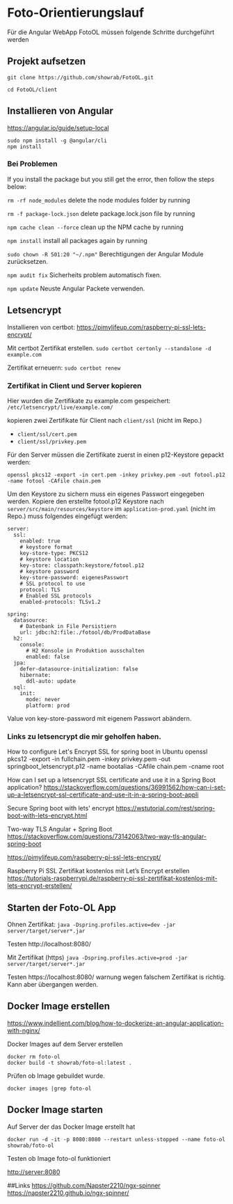 # Foto-Orientierungslauf

Für die Angular WebApp FotoOL müssen folgende Schritte durchgeführt werden

## Projekt aufsetzen

```
git clone https://github.com/showrab/FotoOL.git

cd FotoOL/client
```
## Installieren von Angular
https://angular.io/guide/setup-local

```
sudo npm install -g @angular/cli
npm install
```


### Bei Problemen
If you install the package but you still get the error, then follow the steps below:

`rm -rf node_modules` delete the node modules folder by running

`rm -f package-lock.json` delete package.lock.json file by running

`npm cache clean --force` clean up the NPM cache by running

`npm install` install all packages again by running 

`sudo chown -R 501:20 "~/.npm"` Berechtigungen der Angular Module zurücksetzen.


`npm audit fix` Sicherheits problem automatisch fixen.

`npm update` Neuste Angular Packete verwenden.

## Letsencrypt

Installieren von certbot:
https://pimylifeup.com/raspberry-pi-ssl-lets-encrypt/

Mit certbot Zertifikat erstellen.
`sudo certbot certonly --standalone -d example.com`

Zertifikat erneuern:
`sudo certbot renew`
### Zertifikat in Client und Server kopieren
Hier wurden die Zertifikate zu example.com gespeichert:
`/etc/letsencrypt/live/example.com/`

kopieren zwei Zertifikate für Client nach `client/ssl` (nicht im Repo.)
* `client/ssl/cert.pem`
* `client/ssl/privkey.pem`

Für den Server müssen die Zertifikate zuerst in einen  p12-Keystore gepackt werden:

```
openssl pkcs12 -export -in cert.pem -inkey privkey.pem -out fotool.p12 -name fotool -CAfile chain.pem
```
Um den Keystore zu sichern muss ein eigenes Passwort eingegeben werden.
Kopiere den erstellte fotool.p12 Keystore nach `server/src/main/resources/keystore`
im `application-prod.yaml` (nicht im Repo.) muss folgendes eingefügt werden:
```
server:
  ssl:
    enabled: true
    # keystore format
    key-store-type: PKCS12
    # keystore location
    key-store: classpath:keystore/fotool.p12
    # keystore password
    key-store-password: eigenesPasswort
    # SSL protocol to use
    protocol: TLS
    # Enabled SSL protocols
    enabled-protocols: TLSv1.2

spring:
  datasource:
    # Datenbank in File Persistiern
    url: jdbc:h2:file:./fotool/db/ProdDataBase
  h2:
    console:
      # H2 Konsole in Produktion ausschalten
      enabled: false
  jpa:
    defer-datasource-initialization: false
    hibernate:
      ddl-auto: update
  sql:
    init:
      mode: never
      platform: prod    
```
Value von key-store-password mit eigenem Passwort abändern.

### Links zu letsencrypt die mir geholfen haben.
How to configure Let's Encrypt SSL for spring boot in Ubuntu openssl pkcs12 -export -in fullchain.pem -inkey privkey.pem -out springboot_letsencrypt.p12 -name bootalias -CAfile chain.pem -cname root

How can I set up a letsencrypt SSL certificate and use it in a Spring Boot application? https://stackoverflow.com/questions/36991562/how-can-i-set-up-a-letsencrypt-ssl-certificate-and-use-it-in-a-spring-boot-appli

Secure Spring boot with lets' encrypt https://wstutorial.com/rest/spring-boot-with-lets-encrypt.html

Two-way TLS Angular + Spring Boot https://stackoverflow.com/questions/73142063/two-way-tls-angular-spring-boot

https://pimylifeup.com/raspberry-pi-ssl-lets-encrypt/

Raspberry Pi SSL Zertifikat kostenlos mit Let’s Encrypt erstellen https://tutorials-raspberrypi.de/raspberry-pi-ssl-zertifikat-kostenlos-mit-lets-encrypt-erstellen/

## Starten der Foto-OL App 
Ohnen Zertifikat:
`java -Dspring.profiles.active=dev -jar server/target/server*.jar`

Testen http://localhost:8080/ 

Mit Zertifikat (https)
`java -Dspring.profiles.active=prod -jar server/target/server*.jar`

Testen https://localhost:8080/ warnung wegen falschem Zertifikat is richtig. Kann aber übergangen werden.


## Docker Image erstellen
https://www.indellient.com/blog/how-to-dockerize-an-angular-application-with-nginx/

Docker Images auf dem Server erstellen

```
docker rm foto-ol
docker build -t showrab/foto-ol:latest .
```

Prüfen ob Image gebuildet wurde.

`docker images |grep foto-ol`

## Docker Image starten
Auf Server der das Docker Image erstellt hat

```
docker run -d -it -p 8080:8080 --restart unless-stopped --name foto-ol showrab/foto-ol 
```

Testen ob Image foto-ol funktioniert

[http://server:8080](http://hpe:8080)


##Links
https://github.com/Napster2210/ngx-spinner
https://napster2210.github.io/ngx-spinner/